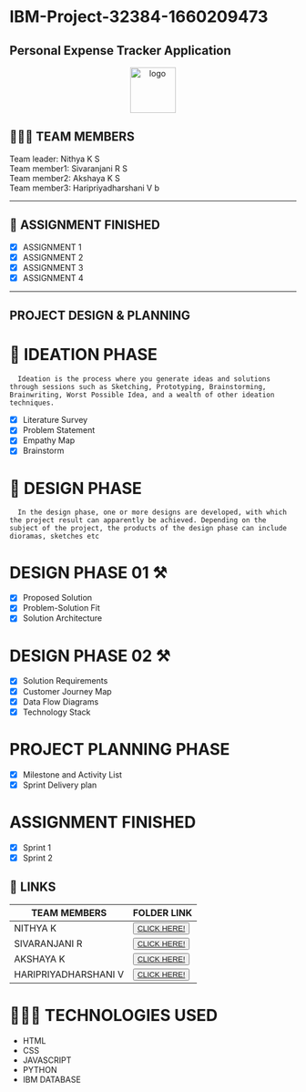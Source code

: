 # IBM-Project-32384-1660209473
<h2>Personal Expense Tracker Application</h2>
<!-- PROJECT LOGO -->

<p align="center">
  <a href="https://github.com/IBM-EPBL/IBM-Project-19293-PNT2022TMID19293/tree/main">
    <img src="/Images_content/logo.png.png" alt="logo" width="80" height="80">
  </a>


## 🧑🏻‍🦰 TEAM MEMBERS
Team leader: Nithya K S<br>
Team member1: Sivaranjani R S<br>
Team member2: Akshaya K S<br> 
Team member3: Haripriyadharshani V b<br>
<hr>

## 📒 ASSIGNMENT FINISHED
- [x] ASSIGNMENT 1
- [x] ASSIGNMENT 2
- [x] ASSIGNMENT 3 
- [x] ASSIGNMENT 4
<hr>

## PROJECT DESIGN & PLANNING
# 🧩 IDEATION PHASE

      Ideation is the process where you generate ideas and solutions through sessions such as Sketching, Prototyping, Brainstorming, Brainwriting, Worst Possible Idea, and a wealth of other ideation techniques.
- [x] Literature Survey
- [x] Problem Statement
- [x] Empathy Map
- [x] Brainstorm

# 📝 DESIGN PHASE 
      In the design phase, one or more designs are developed, with which the project result can apparently be achieved. Depending on the subject of the project, the products of the design phase can include dioramas, sketches etc

# DESIGN PHASE 01 ⚒️
- [x] Proposed Solution
- [x] Problem-Solution Fit
- [x] Solution Architecture

# DESIGN PHASE 02 ⚒️
- [x] Solution Requirements
- [x] Customer Journey Map
- [x] Data Flow Diagrams
- [x] Technology Stack

# PROJECT PLANNING PHASE
- [x] Milestone and Activity List
- [x] Sprint Delivery plan

# ASSIGNMENT FINISHED
- [x] Sprint 1
- [x] Sprint 2

## 🔗 LINKS

| TEAM MEMBERS | FOLDER LINK    |
| ------------- | ------------- |
| NITHYA K | <button> <a href="https://careereducation.smartinternz.com/college/muthayammal-engineering-college-58">CLICK HERE!  </a></button>              
| SIVARANJANI R | <button> <a href="https://careereducation.smartinternz.com/college/muthayammal-engineering-college-58">CLICK HERE!  </a> </button> |
| AKSHAYA K    | <button><a href="https://careereducation.smartinternz.com/college/muthayammal-engineering-college-58">CLICK HERE!  </a> </button> |
| HARIPRIYADHARSHANI V     | <button><a href="https://careereducation.smartinternz.com/college/muthayammal-engineering-college-58">CLICK HERE!  </a> </button> |

# 👨🏻‍💻 TECHNOLOGIES USED <br />
- HTML</br>
- CSS</br>
- JAVASCRIPT</br>
- PYTHON</br>
- IBM DATABASE</br>
